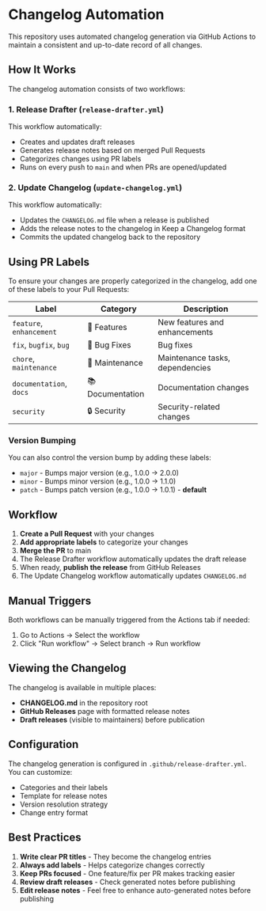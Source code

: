 # Changelog Automation

This repository uses automated changelog generation via GitHub Actions to maintain a consistent and up-to-date record of all changes.

## How It Works

The changelog automation consists of two workflows:

### 1. Release Drafter (`release-drafter.yml`)

This workflow automatically:
- Creates and updates draft releases
- Generates release notes based on merged Pull Requests
- Categorizes changes using PR labels
- Runs on every push to `main` and when PRs are opened/updated

### 2. Update Changelog (`update-changelog.yml`)

This workflow automatically:
- Updates the `CHANGELOG.md` file when a release is published
- Adds the release notes to the changelog in Keep a Changelog format
- Commits the updated changelog back to the repository

## Using PR Labels

To ensure your changes are properly categorized in the changelog, add one of these labels to your Pull Requests:

| Label | Category | Description |
|-------|----------|-------------|
| `feature`, `enhancement` | 🚀 Features | New features and enhancements |
| `fix`, `bugfix`, `bug` | 🐛 Bug Fixes | Bug fixes |
| `chore`, `maintenance` | 🧰 Maintenance | Maintenance tasks, dependencies |
| `documentation`, `docs` | 📚 Documentation | Documentation changes |
| `security` | 🔒 Security | Security-related changes |

### Version Bumping

You can also control the version bump by adding these labels:

- `major` - Bumps major version (e.g., 1.0.0 → 2.0.0)
- `minor` - Bumps minor version (e.g., 1.0.0 → 1.1.0)
- `patch` - Bumps patch version (e.g., 1.0.0 → 1.0.1) - **default**

## Workflow

1. **Create a Pull Request** with your changes
2. **Add appropriate labels** to categorize your changes
3. **Merge the PR** to main
4. The Release Drafter workflow automatically updates the draft release
5. When ready, **publish the release** from GitHub Releases
6. The Update Changelog workflow automatically updates `CHANGELOG.md`

## Manual Triggers

Both workflows can be manually triggered from the Actions tab if needed:
1. Go to Actions → Select the workflow
2. Click "Run workflow" → Select branch → Run workflow

## Viewing the Changelog

The changelog is available in multiple places:
- **CHANGELOG.md** in the repository root
- **GitHub Releases** page with formatted release notes
- **Draft releases** (visible to maintainers) before publication

## Configuration

The changelog generation is configured in `.github/release-drafter.yml`. You can customize:
- Categories and their labels
- Template for release notes
- Version resolution strategy
- Change entry format

## Best Practices

1. **Write clear PR titles** - They become the changelog entries
2. **Always add labels** - Helps categorize changes correctly
3. **Keep PRs focused** - One feature/fix per PR makes tracking easier
4. **Review draft releases** - Check generated notes before publishing
5. **Edit release notes** - Feel free to enhance auto-generated notes before publishing
